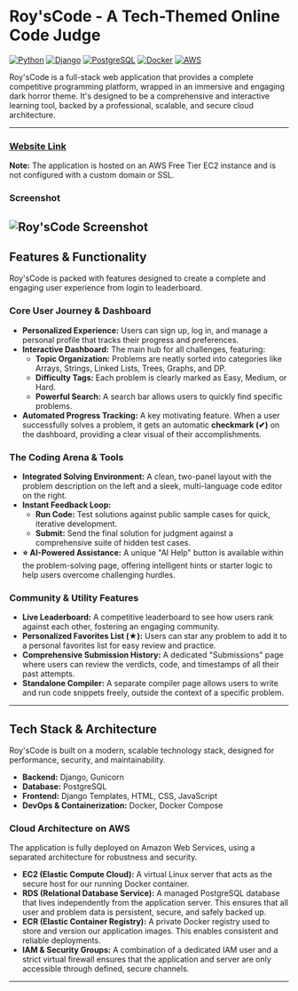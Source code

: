 # Roy'sCode - A Tech-Themed Online Code Judge

[![Python](https://img.shields.io/badge/Python-3.9-blue.svg)](https://www.python.org/)
[![Django](https://img.shields.io/badge/Django-4.2-darkgreen.svg)](https://www.djangoproject.com/)
[![PostgreSQL](https://img.shields.io/badge/PostgreSQL-14-blue.svg)](https://www.postgresql.org/)
[![Docker](https://img.shields.io/badge/Docker-24-blue.svg?logo=docker)](https://www.docker.com/)
[![AWS](https://img.shields.io/badge/AWS-Deployed-orange.svg?logo=amazon-aws)](https://aws.amazon.com/)

Roy'sCode is a full-stack web application that provides a complete competitive programming platform, wrapped in an immersive and engaging dark horror theme. It's designed to be a comprehensive and interactive learning tool, backed by a professional, scalable, and secure cloud architecture.

---

### **[Website Link](http://43.204.98.112:8000/)**

**Note:** The application is hosted on an AWS Free Tier EC2 instance and is not configured with a custom domain or SSL.

### Screenshot

![Roy'sCode Screenshot](<img width="1919" height="917" alt="image" src="https://github.com/user-attachments/assets/124e22e0-fe17-4d4e-9d22-dbc3cdc4d411" />
)
---

## Features & Functionality

Roy'sCode is packed with features designed to create a complete and engaging user experience from login to leaderboard.

### Core User Journey & Dashboard

*   **Personalized Experience:** Users can sign up, log in, and manage a personal profile that tracks their progress and preferences.
*   **Interactive Dashboard:** The main hub for all challenges, featuring:
    -   **Topic Organization:** Problems are neatly sorted into categories like Arrays, Strings, Linked Lists, Trees, Graphs, and DP.
    -   **Difficulty Tags:** Each problem is clearly marked as Easy, Medium, or Hard.
    -   **Powerful Search:** A search bar allows users to quickly find specific problems.
*   **Automated Progress Tracking:** A key motivating feature. When a user successfully solves a problem, it gets an automatic **checkmark (✔)** on the dashboard, providing a clear visual of their accomplishments.

### The Coding Arena & Tools

*   **Integrated Solving Environment:** A clean, two-panel layout with the problem description on the left and a sleek, multi-language code editor on the right.
*   **Instant Feedback Loop:**
    -   **Run Code:** Test solutions against public sample cases for quick, iterative development.
    -   **Submit:** Send the final solution for judgment against a comprehensive suite of hidden test cases.
*   **⭐ AI-Powered Assistance:** A unique "AI Help" button is available within the problem-solving page, offering intelligent hints or starter logic to help users overcome challenging hurdles.

### Community & Utility Features

*   **Live Leaderboard:** A competitive leaderboard to see how users rank against each other, fostering an engaging community.
*   **Personalized Favorites List (★):** Users can star any problem to add it to a personal favorites list for easy review and practice.
*   **Comprehensive Submission History:** A dedicated "Submissions" page where users can review the verdicts, code, and timestamps of all their past attempts.
*   **Standalone Compiler:** A separate compiler page allows users to write and run code snippets freely, outside the context of a specific problem.

---

## Tech Stack & Architecture

Roy'sCode is built on a modern, scalable technology stack, designed for performance, security, and maintainability.

-   **Backend:** Django, Gunicorn
-   **Database:** PostgreSQL
-   **Frontend:** Django Templates, HTML, CSS, JavaScript
-   **DevOps & Containerization:** Docker, Docker Compose

### Cloud Architecture on AWS

The application is fully deployed on Amazon Web Services, using a separated architecture for robustness and security.

-   **EC2 (Elastic Compute Cloud):** A virtual Linux server that acts as the secure host for our running Docker container.
-   **RDS (Relational Database Service):** A managed PostgreSQL database that lives independently from the application server. This ensures that all user and problem data is persistent, secure, and safely backed up.
-   **ECR (Elastic Container Registry):** A private Docker registry used to store and version our application images. This enables consistent and reliable deployments.
-   **IAM & Security Groups:** A combination of a dedicated IAM user and a strict virtual firewall ensures that the application and server are only accessible through defined, secure channels.

---

